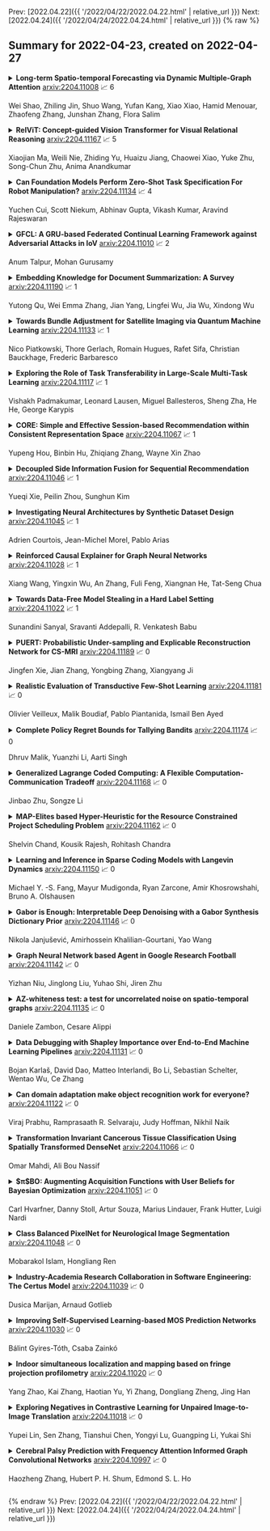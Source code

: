 Prev: [2022.04.22]({{ '/2022/04/22/2022.04.22.html' | relative_url }})  Next: [2022.04.24]({{ '/2022/04/24/2022.04.24.html' | relative_url }})
{% raw %}
## Summary for 2022-04-23, created on 2022-04-27


<details><summary><b>Long-term Spatio-temporal Forecasting via Dynamic Multiple-Graph Attention</b>
<a href="https://arxiv.org/abs/2204.11008">arxiv:2204.11008</a>
&#x1F4C8; 6 <br>
<p>Wei Shao, Zhiling Jin, Shuo Wang, Yufan Kang, Xiao Xiao, Hamid Menouar, Zhaofeng Zhang, Junshan Zhang, Flora Salim</p></summary>
<p>

**Abstract:** Many real-world ubiquitous applications, such as parking recommendations and air pollution monitoring, benefit significantly from accurate long-term spatio-temporal forecasting (LSTF). LSTF makes use of long-term dependency between spatial and temporal domains, contextual information, and inherent pattern in the data. Recent studies have revealed the potential of multi-graph neural networks (MGNNs) to improve prediction performance. However, existing MGNN methods cannot be directly applied to LSTF due to several issues: the low level of generality, insufficient use of contextual information, and the imbalanced graph fusion approach. To address these issues, we construct new graph models to represent the contextual information of each node and the long-term spatio-temporal data dependency structure. To fuse the information across multiple graphs, we propose a new dynamic multi-graph fusion module to characterize the correlations of nodes within a graph and the nodes across graphs via the spatial attention and graph attention mechanisms. Furthermore, we introduce a trainable weight tensor to indicate the importance of each node in different graphs. Extensive experiments on two large-scale datasets demonstrate that our proposed approaches significantly improve the performance of existing graph neural network models in LSTF prediction tasks.

</p>
</details>

<details><summary><b>RelViT: Concept-guided Vision Transformer for Visual Relational Reasoning</b>
<a href="https://arxiv.org/abs/2204.11167">arxiv:2204.11167</a>
&#x1F4C8; 5 <br>
<p>Xiaojian Ma, Weili Nie, Zhiding Yu, Huaizu Jiang, Chaowei Xiao, Yuke Zhu, Song-Chun Zhu, Anima Anandkumar</p></summary>
<p>

**Abstract:** Reasoning about visual relationships is central to how humans interpret the visual world. This task remains challenging for current deep learning algorithms since it requires addressing three key technical problems jointly: 1) identifying object entities and their properties, 2) inferring semantic relations between pairs of entities, and 3) generalizing to novel object-relation combinations, i.e., systematic generalization. In this work, we use vision transformers (ViTs) as our base model for visual reasoning and make better use of concepts defined as object entities and their relations to improve the reasoning ability of ViTs. Specifically, we introduce a novel concept-feature dictionary to allow flexible image feature retrieval at training time with concept keys. This dictionary enables two new concept-guided auxiliary tasks: 1) a global task for promoting relational reasoning, and 2) a local task for facilitating semantic object-centric correspondence learning. To examine the systematic generalization of visual reasoning models, we introduce systematic splits for the standard HICO and GQA benchmarks. We show the resulting model, Concept-guided Vision Transformer (or RelViT for short) significantly outperforms prior approaches on HICO and GQA by 16% and 13% in the original split, and by 43% and 18% in the systematic split. Our ablation analyses also reveal our model's compatibility with multiple ViT variants and robustness to hyper-parameters.

</p>
</details>

<details><summary><b>Can Foundation Models Perform Zero-Shot Task Specification For Robot Manipulation?</b>
<a href="https://arxiv.org/abs/2204.11134">arxiv:2204.11134</a>
&#x1F4C8; 4 <br>
<p>Yuchen Cui, Scott Niekum, Abhinav Gupta, Vikash Kumar, Aravind Rajeswaran</p></summary>
<p>

**Abstract:** Task specification is at the core of programming autonomous robots. A low-effort modality for task specification is critical for engagement of non-expert end-users and ultimate adoption of personalized robot agents. A widely studied approach to task specification is through goals, using either compact state vectors or goal images from the same robot scene. The former is hard to interpret for non-experts and necessitates detailed state estimation and scene understanding. The latter requires the generation of desired goal image, which often requires a human to complete the task, defeating the purpose of having autonomous robots. In this work, we explore alternate and more general forms of goal specification that are expected to be easier for humans to specify and use such as images obtained from the internet, hand sketches that provide a visual description of the desired task, or simple language descriptions. As a preliminary step towards this, we investigate the capabilities of large scale pre-trained models (foundation models) for zero-shot goal specification, and find promising results in a collection of simulated robot manipulation tasks and real-world datasets.

</p>
</details>

<details><summary><b>GFCL: A GRU-based Federated Continual Learning Framework against Adversarial Attacks in IoV</b>
<a href="https://arxiv.org/abs/2204.11010">arxiv:2204.11010</a>
&#x1F4C8; 2 <br>
<p>Anum Talpur, Mohan Gurusamy</p></summary>
<p>

**Abstract:** The integration of ML in 5G-based Internet of Vehicles (IoV) networks has enabled intelligent transportation and smart traffic management. Nonetheless, the security against adversarial attacks is also increasingly becoming a challenging task. Specifically, Deep Reinforcement Learning (DRL) is one of the widely used ML designs in IoV applications. The standard ML security techniques are not effective in DRL where the algorithm learns to solve sequential decision-making through continuous interaction with the environment, and the environment is time-varying, dynamic, and mobile. In this paper, we propose a Gated Recurrent Unit (GRU)-based federated continual learning (GFCL) anomaly detection framework against adversarial attacks in IoV. The objective is to present a lightweight and scalable framework that learns and detects the illegitimate behavior without having a-priori training dataset consisting of attack samples. We use GRU to predict a future data sequence to analyze and detect illegitimate behavior from vehicles in a federated learning-based distributed manner. We investigate the performance of our framework using real-world vehicle mobility traces. The results demonstrate the effectiveness of our proposed solution for different performance metrics.

</p>
</details>

<details><summary><b>Embedding Knowledge for Document Summarization: A Survey</b>
<a href="https://arxiv.org/abs/2204.11190">arxiv:2204.11190</a>
&#x1F4C8; 1 <br>
<p>Yutong Qu, Wei Emma Zhang, Jian Yang, Lingfei Wu, Jia Wu, Xindong Wu</p></summary>
<p>

**Abstract:** Knowledge-aware methods have boosted a range of Natural Language Processing applications over the last decades. With the gathered momentum, knowledge recently has been pumped into enormous attention in document summarization research. Previous works proved that knowledge-embedded document summarizers excel at generating superior digests, especially in terms of informativeness, coherence, and fact consistency. This paper pursues to present the first systematic survey for the state-of-the-art methodologies that embed knowledge into document summarizers. Particularly, we propose novel taxonomies to recapitulate knowledge and knowledge embeddings under the document summarization view. We further explore how embeddings are generated in learning architectures of document summarization models, especially in deep learning models. At last, we discuss the challenges of this topic and future directions.

</p>
</details>

<details><summary><b>Towards Bundle Adjustment for Satellite Imaging via Quantum Machine Learning</b>
<a href="https://arxiv.org/abs/2204.11133">arxiv:2204.11133</a>
&#x1F4C8; 1 <br>
<p>Nico Piatkowski, Thore Gerlach, Romain Hugues, Rafet Sifa, Christian Bauckhage, Frederic Barbaresco</p></summary>
<p>

**Abstract:** Given is a set of images, where all images show views of the same area at different points in time and from different viewpoints. The task is the alignment of all images such that relevant information, e.g., poses, changes, and terrain, can be extracted from the fused image. In this work, we focus on quantum methods for keypoint extraction and feature matching, due to the demanding computational complexity of these sub-tasks. To this end, k-medoids clustering, kernel density clustering, nearest neighbor search, and kernel methods are investigated and it is explained how these methods can be re-formulated for quantum annealers and gate-based quantum computers. Experimental results obtained on digital quantum emulation hardware, quantum annealers, and quantum gate computers show that classical systems still deliver superior results. However, the proposed methods are ready for the current and upcoming generations of quantum computing devices which have the potential to outperform classical systems in the near future.

</p>
</details>

<details><summary><b>Exploring the Role of Task Transferability in Large-Scale Multi-Task Learning</b>
<a href="https://arxiv.org/abs/2204.11117">arxiv:2204.11117</a>
&#x1F4C8; 1 <br>
<p>Vishakh Padmakumar, Leonard Lausen, Miguel Ballesteros, Sheng Zha, He He, George Karypis</p></summary>
<p>

**Abstract:** Recent work has found that multi-task training with a large number of diverse tasks can uniformly improve downstream performance on unseen target tasks. In contrast, literature on task transferability has established that the choice of intermediate tasks can heavily affect downstream task performance. In this work, we aim to disentangle the effect of scale and relatedness of tasks in multi-task representation learning. We find that, on average, increasing the scale of multi-task learning, in terms of the number of tasks, indeed results in better learned representations than smaller multi-task setups. However, if the target tasks are known ahead of time, then training on a smaller set of related tasks is competitive to the large-scale multi-task training at a reduced computational cost.

</p>
</details>

<details><summary><b>CORE: Simple and Effective Session-based Recommendation within Consistent Representation Space</b>
<a href="https://arxiv.org/abs/2204.11067">arxiv:2204.11067</a>
&#x1F4C8; 1 <br>
<p>Yupeng Hou, Binbin Hu, Zhiqiang Zhang, Wayne Xin Zhao</p></summary>
<p>

**Abstract:** Session-based Recommendation (SBR) refers to the task of predicting the next item based on short-term user behaviors within an anonymous session. However, session embedding learned by a non-linear encoder is usually not in the same representation space as item embeddings, resulting in the inconsistent prediction issue while recommending items. To address this issue, we propose a simple and effective framework named CORE, which can unify the representation space for both the encoding and decoding processes. Firstly, we design a representation-consistent encoder that takes the linear combination of input item embeddings as session embedding, guaranteeing that sessions and items are in the same representation space. Besides, we propose a robust distance measuring method to prevent overfitting of embeddings in the consistent representation space. Extensive experiments conducted on five public real-world datasets demonstrate the effectiveness and efficiency of the proposed method. The code is available at: https://github.com/RUCAIBox/CORE.

</p>
</details>

<details><summary><b>Decoupled Side Information Fusion for Sequential Recommendation</b>
<a href="https://arxiv.org/abs/2204.11046">arxiv:2204.11046</a>
&#x1F4C8; 1 <br>
<p>Yueqi Xie, Peilin Zhou, Sunghun Kim</p></summary>
<p>

**Abstract:** Side information fusion for sequential recommendation (SR) aims to effectively leverage various side information to enhance the performance of next-item prediction. Most state-of-the-art methods build on self-attention networks and focus on exploring various solutions to integrate the item embedding and side information embeddings before the attention layer. However, our analysis shows that the early integration of various types of embeddings limits the expressiveness of attention matrices due to a rank bottleneck and constrains the flexibility of gradients. Also, it involves mixed correlations among the different heterogeneous information resources, which brings extra disturbance to attention calculation. Motivated by this, we propose Decoupled Side Information Fusion for Sequential Recommendation (DIF-SR), which moves the side information from the input to the attention layer and decouples the attention calculation of various side information and item representation. We theoretically and empirically show that the proposed solution allows higher-rank attention matrices and flexible gradients to enhance the modeling capacity of side information fusion. Also, auxiliary attribute predictors are proposed to further activate the beneficial interaction between side information and item representation learning. Extensive experiments on four real-world datasets demonstrate that our proposed solution stably outperforms state-of-the-art SR models. Further studies show that our proposed solution can be readily incorporated into current attention-based SR models and significantly boost performance. Our source code is available at https://github.com/AIM-SE/DIF-SR.

</p>
</details>

<details><summary><b>Investigating Neural Architectures by Synthetic Dataset Design</b>
<a href="https://arxiv.org/abs/2204.11045">arxiv:2204.11045</a>
&#x1F4C8; 1 <br>
<p>Adrien Courtois, Jean-Michel Morel, Pablo Arias</p></summary>
<p>

**Abstract:** Recent years have seen the emergence of many new neural network structures (architectures and layers). To solve a given task, a network requires a certain set of abilities reflected in its structure. The required abilities depend on each task. There is so far no systematic study of the real capacities of the proposed neural structures. The question of what each structure can and cannot achieve is only partially answered by its performance on common benchmarks. Indeed, natural data contain complex unknown statistical cues. It is therefore impossible to know what cues a given neural structure is taking advantage of in such data. In this work, we sketch a methodology to measure the effect of each structure on a network's ability, by designing ad hoc synthetic datasets. Each dataset is tailored to assess a given ability and is reduced to its simplest form: each input contains exactly the amount of information needed to solve the task. We illustrate our methodology by building three datasets to evaluate each of the three following network properties: a) the ability to link local cues to distant inferences, b) the translation covariance and c) the ability to group pixels with the same characteristics and share information among them. Using a first simplified depth estimation dataset, we pinpoint a serious nonlocal deficit of the U-Net. We then evaluate how to resolve this limitation by embedding its structure with nonlocal layers, which allow computing complex features with long-range dependencies. Using a second dataset, we compare different positional encoding methods and use the results to further improve the U-Net on the depth estimation task. The third introduced dataset serves to demonstrate the need for self-attention-like mechanisms for resolving more realistic depth estimation tasks.

</p>
</details>

<details><summary><b>Reinforced Causal Explainer for Graph Neural Networks</b>
<a href="https://arxiv.org/abs/2204.11028">arxiv:2204.11028</a>
&#x1F4C8; 1 <br>
<p>Xiang Wang, Yingxin Wu, An Zhang, Fuli Feng, Xiangnan He, Tat-Seng Chua</p></summary>
<p>

**Abstract:** Explainability is crucial for probing graph neural networks (GNNs), answering questions like "Why the GNN model makes a certain prediction?". Feature attribution is a prevalent technique of highlighting the explanatory subgraph in the input graph, which plausibly leads the GNN model to make its prediction. Various attribution methods exploit gradient-like or attention scores as the attributions of edges, then select the salient edges with top attribution scores as the explanation. However, most of these works make an untenable assumption - the selected edges are linearly independent - thus leaving the dependencies among edges largely unexplored, especially their coalition effect. We demonstrate unambiguous drawbacks of this assumption - making the explanatory subgraph unfaithful and verbose. To address this challenge, we propose a reinforcement learning agent, Reinforced Causal Explainer (RC-Explainer). It frames the explanation task as a sequential decision process - an explanatory subgraph is successively constructed by adding a salient edge to connect the previously selected subgraph. Technically, its policy network predicts the action of edge addition, and gets a reward that quantifies the action's causal effect on the prediction. Such reward accounts for the dependency of the newly-added edge and the previously-added edges, thus reflecting whether they collaborate together and form a coalition to pursue better explanations. As such, RC-Explainer is able to generate faithful and concise explanations, and has a better generalization power to unseen graphs. When explaining different GNNs on three graph classification datasets, RC-Explainer achieves better or comparable performance to SOTA approaches w.r.t. predictive accuracy and contrastivity, and safely passes sanity checks and visual inspections. Codes are available at https://github.com/xiangwang1223/reinforced_causal_explainer.

</p>
</details>

<details><summary><b>Towards Data-Free Model Stealing in a Hard Label Setting</b>
<a href="https://arxiv.org/abs/2204.11022">arxiv:2204.11022</a>
&#x1F4C8; 1 <br>
<p>Sunandini Sanyal, Sravanti Addepalli, R. Venkatesh Babu</p></summary>
<p>

**Abstract:** Machine learning models deployed as a service (MLaaS) are susceptible to model stealing attacks, where an adversary attempts to steal the model within a restricted access framework. While existing attacks demonstrate near-perfect clone-model performance using softmax predictions of the classification network, most of the APIs allow access to only the top-1 labels. In this work, we show that it is indeed possible to steal Machine Learning models by accessing only top-1 predictions (Hard Label setting) as well, without access to model gradients (Black-Box setting) or even the training dataset (Data-Free setting) within a low query budget. We propose a novel GAN-based framework that trains the student and generator in tandem to steal the model effectively while overcoming the challenge of the hard label setting by utilizing gradients of the clone network as a proxy to the victim's gradients. We propose to overcome the large query costs associated with a typical Data-Free setting by utilizing publicly available (potentially unrelated) datasets as a weak image prior. We additionally show that even in the absence of such data, it is possible to achieve state-of-the-art results within a low query budget using synthetically crafted samples. We are the first to demonstrate the scalability of Model Stealing in a restricted access setting on a 100 class dataset as well.

</p>
</details>

<details><summary><b>PUERT: Probabilistic Under-sampling and Explicable Reconstruction Network for CS-MRI</b>
<a href="https://arxiv.org/abs/2204.11189">arxiv:2204.11189</a>
&#x1F4C8; 0 <br>
<p>Jingfen Xie, Jian Zhang, Yongbing Zhang, Xiangyang Ji</p></summary>
<p>

**Abstract:** Compressed Sensing MRI (CS-MRI) aims at reconstructing de-aliased images from sub-Nyquist sampling k-space data to accelerate MR Imaging, thus presenting two basic issues, i.e., where to sample and how to reconstruct. To deal with both problems simultaneously, we propose a novel end-to-end Probabilistic Under-sampling and Explicable Reconstruction neTwork, dubbed PUERT, to jointly optimize the sampling pattern and the reconstruction network. Instead of learning a deterministic mask, the proposed sampling subnet explores an optimal probabilistic sub-sampling pattern, which describes independent Bernoulli random variables at each possible sampling point, thus retaining robustness and stochastics for a more reliable CS reconstruction. A dynamic gradient estimation strategy is further introduced to gradually approximate the binarization function in backward propagation, which efficiently preserves the gradient information and further improves the reconstruction quality. Moreover, in our reconstruction subnet, we adopt a model-based network design scheme with high efficiency and interpretability, which is shown to assist in further exploitation for the sampling subnet. Extensive experiments on two widely used MRI datasets demonstrate that our proposed PUERT not only achieves state-of-the-art results in terms of both quantitative metrics and visual quality but also yields a sub-sampling pattern and a reconstruction model that are both customized to training data.

</p>
</details>

<details><summary><b>Realistic Evaluation of Transductive Few-Shot Learning</b>
<a href="https://arxiv.org/abs/2204.11181">arxiv:2204.11181</a>
&#x1F4C8; 0 <br>
<p>Olivier Veilleux, Malik Boudiaf, Pablo Piantanida, Ismail Ben Ayed</p></summary>
<p>

**Abstract:** Transductive inference is widely used in few-shot learning, as it leverages the statistics of the unlabeled query set of a few-shot task, typically yielding substantially better performances than its inductive counterpart. The current few-shot benchmarks use perfectly class-balanced tasks at inference. We argue that such an artificial regularity is unrealistic, as it assumes that the marginal label probability of the testing samples is known and fixed to the uniform distribution. In fact, in realistic scenarios, the unlabeled query sets come with arbitrary and unknown label marginals. We introduce and study the effect of arbitrary class distributions within the query sets of few-shot tasks at inference, removing the class-balance artefact. Specifically, we model the marginal probabilities of the classes as Dirichlet-distributed random variables, which yields a principled and realistic sampling within the simplex. This leverages the current few-shot benchmarks, building testing tasks with arbitrary class distributions. We evaluate experimentally state-of-the-art transductive methods over 3 widely used data sets, and observe, surprisingly, substantial performance drops, even below inductive methods in some cases. Furthermore, we propose a generalization of the mutual-information loss, based on $α$-divergences, which can handle effectively class-distribution variations. Empirically, we show that our transductive $α$-divergence optimization outperforms state-of-the-art methods across several data sets, models and few-shot settings. Our code is publicly available at https://github.com/oveilleux/Realistic_Transductive_Few_Shot.

</p>
</details>

<details><summary><b>Complete Policy Regret Bounds for Tallying Bandits</b>
<a href="https://arxiv.org/abs/2204.11174">arxiv:2204.11174</a>
&#x1F4C8; 0 <br>
<p>Dhruv Malik, Yuanzhi Li, Aarti Singh</p></summary>
<p>

**Abstract:** Policy regret is a well established notion of measuring the performance of an online learning algorithm against an adaptive adversary. We study restrictions on the adversary that enable efficient minimization of the \emph{complete policy regret}, which is the strongest possible version of policy regret. We identify a gap in the current theoretical understanding of what sorts of restrictions permit tractability in this challenging setting. To resolve this gap, we consider a generalization of the stochastic multi armed bandit, which we call the \emph{tallying bandit}. This is an online learning setting with an $m$-memory bounded adversary, where the average loss for playing an action is an unknown function of the number (or tally) of times that the action was played in the last $m$ timesteps. For tallying bandit problems with $K$ actions and time horizon $T$, we provide an algorithm that w.h.p achieves a complete policy regret guarantee of $\tilde{\mathcal{O}}(mK\sqrt{T})$, where the $\tilde{\mathcal{O}}$ notation hides only logarithmic factors. We additionally prove an $\tildeΩ(\sqrt{m K T})$ lower bound on the expected complete policy regret of any tallying bandit algorithm, demonstrating the near optimality of our method.

</p>
</details>

<details><summary><b>Generalized Lagrange Coded Computing: A Flexible Computation-Communication Tradeoff</b>
<a href="https://arxiv.org/abs/2204.11168">arxiv:2204.11168</a>
&#x1F4C8; 0 <br>
<p>Jinbao Zhu, Songze Li</p></summary>
<p>

**Abstract:** We consider the problem of evaluating arbitrary multivariate polynomials over a massive dataset, in a distributed computing system with a master node and multiple worker nodes. Generalized Lagrange Coded Computing (GLCC) codes are proposed to provide robustness against stragglers who do not return computation results in time, adversarial workers who deliberately modify results for their benefit, and information-theoretic security of the dataset amidst possible collusion of workers. GLCC codes are constructed by first partitioning the dataset into multiple groups, and then encoding the dataset using carefully designed interpolation polynomials, such that interference computation results across groups can be eliminated at the master. Particularly, GLCC codes include the state-of-the-art Lagrange Coded Computing (LCC) codes as a special case, and achieve a more flexible tradeoff between communication and computation overheads in optimizing system efficiency.

</p>
</details>

<details><summary><b>MAP-Elites based Hyper-Heuristic for the Resource Constrained Project Scheduling Problem</b>
<a href="https://arxiv.org/abs/2204.11162">arxiv:2204.11162</a>
&#x1F4C8; 0 <br>
<p>Shelvin Chand, Kousik Rajesh, Rohitash Chandra</p></summary>
<p>

**Abstract:** The resource constrained project scheduling problem (RCPSP) is an NP-Hard combinatorial optimization problem. The objective of RCPSP is to schedule a set of activities without violating any activity precedence or resource constraints. In recent years researchers have moved away from complex solution methodologies, such as meta heuristics and exact mathematical approaches, towards more simple intuitive solutions like priority rules. This often involves using a genetic programming based hyper-heuristic (GPHH) to discover new priority rules which can be applied to new unseen cases. A common problem affecting GPHH is diversity in evolution which often leads to poor quality output. In this paper, we present a MAP-Elites based hyper-heuristic (MEHH) for the automated discovery of efficient priority rules for RCPSP. MAP-Elites uses a quality diversity based approach which explicitly maintains an archive of diverse solutions characterised along multiple feature dimensions. In order to demonstrate the benefits of our proposed hyper-heuristic, we compare the overall performance against a traditional GPHH and priority rules proposed by human experts. Our results indicate strong improvements in both diversity and performance. In particular we see major improvements for larger instances which have been under-studied in the existing literature.

</p>
</details>

<details><summary><b>Learning and Inference in Sparse Coding Models with Langevin Dynamics</b>
<a href="https://arxiv.org/abs/2204.11150">arxiv:2204.11150</a>
&#x1F4C8; 0 <br>
<p>Michael Y. -S. Fang, Mayur Mudigonda, Ryan Zarcone, Amir Khosrowshahi, Bruno A. Olshausen</p></summary>
<p>

**Abstract:** We describe a stochastic, dynamical system capable of inference and learning in a probabilistic latent variable model. The most challenging problem in such models - sampling the posterior distribution over latent variables - is proposed to be solved by harnessing natural sources of stochasticity inherent in electronic and neural systems. We demonstrate this idea for a sparse coding model by deriving a continuous-time equation for inferring its latent variables via Langevin dynamics. The model parameters are learned by simultaneously evolving according to another continuous-time equation, thus bypassing the need for digital accumulators or a global clock. Moreover we show that Langevin dynamics lead to an efficient procedure for sampling from the posterior distribution in the 'L0 sparse' regime, where latent variables are encouraged to be set to zero as opposed to having a small L1 norm. This allows the model to properly incorporate the notion of sparsity rather than having to resort to a relaxed version of sparsity to make optimization tractable. Simulations of the proposed dynamical system on both synthetic and natural image datasets demonstrate that the model is capable of probabilistically correct inference, enabling learning of the dictionary as well as parameters of the prior.

</p>
</details>

<details><summary><b>Gabor is Enough: Interpretable Deep Denoising with a Gabor Synthesis Dictionary Prior</b>
<a href="https://arxiv.org/abs/2204.11146">arxiv:2204.11146</a>
&#x1F4C8; 0 <br>
<p>Nikola Janjušević, Amirhossein Khalilian-Gourtani, Yao Wang</p></summary>
<p>

**Abstract:** Image processing neural networks, natural and artificial, have a long history with orientation-selectivity, often described mathematically as Gabor filters. Gabor-like filters have been observed in the early layers of CNN classifiers and even throughout low-level image processing networks. In this work, we take this observation to the extreme and explicitly constrain the filters of a natural-image denoising CNN to be learned 2D real Gabor filters. Surprisingly, we find that the proposed network (GDLNet) can achieve near state-of-the-art denoising performance amongst popular fully convolutional neural networks, with only a fraction of the learned parameters. We further verify that this parameterization maintains the noise-level generalization (training vs. inference mismatch) characteristics of the base network, and investigate the contribution of individual Gabor filter parameters to the performance of the denoiser. We present positive findings for the interpretation of dictionary learning networks as performing accelerated sparse-coding via the importance of untied learned scale parameters between network layers. Our network's success suggests that representations used by low-level image processing CNNs can be as simple and interpretable as Gabor filterbanks.

</p>
</details>

<details><summary><b>Graph Neural Network based Agent in Google Research Football</b>
<a href="https://arxiv.org/abs/2204.11142">arxiv:2204.11142</a>
&#x1F4C8; 0 <br>
<p>Yizhan Niu, Jinglong Liu, Yuhao Shi, Jiren Zhu</p></summary>
<p>

**Abstract:** Deep neural networks (DNN) can approximate value functions or policies for reinforcement learning, which makes the reinforcement learning algorithms more powerful. However, some DNNs, such as convolutional neural networks (CNN), cannot extract enough information or take too long to obtain enough features from the inputs under specific circumstances of reinforcement learning. For example, the input data of Google Research Football, a reinforcement learning environment which trains agents to play football, is the small map of players' locations. The information is contained not only in the coordinates of players, but also in the relationships between different players. CNNs can neither extract enough information nor take too long to train. To address this issue, this paper proposes a deep q-learning network (DQN) with a graph neural network (GNN) as its model. The GNN transforms the input data into a graph which better represents the football players' locations so that it extracts more information of the interactions between different players. With two GNNs to approximate its local and target value functions, this DQN allows players to learn from their experience by using value functions to see the prospective value of each intended action. The proposed model demonstrated the power of GNN in the football game by outperforming other DRL models with significantly fewer steps.

</p>
</details>

<details><summary><b>AZ-whiteness test: a test for uncorrelated noise on spatio-temporal graphs</b>
<a href="https://arxiv.org/abs/2204.11135">arxiv:2204.11135</a>
&#x1F4C8; 0 <br>
<p>Daniele Zambon, Cesare Alippi</p></summary>
<p>

**Abstract:** We present the first whiteness test for graphs, i.e., a whiteness test for multivariate time series associated with the nodes of a dynamic graph. The statistical test aims at finding serial dependencies among close-in-time observations, as well as spatial dependencies among neighboring observations given the underlying graph. The proposed test is a spatio-temporal extension of traditional tests from the system identification literature and finds applications in similar, yet more general, application scenarios involving graph signals. The AZ-test is versatile, allowing the underlying graph to be dynamic, changing in topology and set of nodes, and weighted, thus accounting for connections of different strength, as is the case in many application scenarios like transportation networks and sensor grids. The asymptotic distribution -- as the number of graph edges or temporal observations increases -- is known, and does not assume identically distributed data. We validate the practical value of the test on both synthetic and real-world problems, and show how the test can be employed to assess the quality of spatio-temporal forecasting models by analyzing the prediction residuals appended to the graphs stream.

</p>
</details>

<details><summary><b>Data Debugging with Shapley Importance over End-to-End Machine Learning Pipelines</b>
<a href="https://arxiv.org/abs/2204.11131">arxiv:2204.11131</a>
&#x1F4C8; 0 <br>
<p>Bojan Karlaš, David Dao, Matteo Interlandi, Bo Li, Sebastian Schelter, Wentao Wu, Ce Zhang</p></summary>
<p>

**Abstract:** Developing modern machine learning (ML) applications is data-centric, of which one fundamental challenge is to understand the influence of data quality to ML training -- "Which training examples are 'guilty' in making the trained ML model predictions inaccurate or unfair?" Modeling data influence for ML training has attracted intensive interest over the last decade, and one popular framework is to compute the Shapley value of each training example with respect to utilities such as validation accuracy and fairness of the trained ML model. Unfortunately, despite recent intensive interest and research, existing methods only consider a single ML model "in isolation" and do not consider an end-to-end ML pipeline that consists of data transformations, feature extractors, and ML training.
  We present Ease.ML/DataScope, the first system that efficiently computes Shapley values of training examples over an end-to-end ML pipeline, and illustrate its applications in data debugging for ML training. To this end, we first develop a novel algorithmic framework that computes Shapley value over a specific family of ML pipelines that we call canonical pipelines: a positive relational algebra query followed by a K-nearest-neighbor (KNN) classifier. We show that, for many subfamilies of canonical pipelines, computing Shapley value is in PTIME, contrasting the exponential complexity of computing Shapley value in general. We then put this to practice -- given an sklearn pipeline, we approximate it with a canonical pipeline to use as a proxy. We conduct extensive experiments illustrating different use cases and utilities. Our results show that DataScope is up to four orders of magnitude faster over state-of-the-art Monte Carlo-based methods, while being comparably, and often even more, effective in data debugging.

</p>
</details>

<details><summary><b>Can domain adaptation make object recognition work for everyone?</b>
<a href="https://arxiv.org/abs/2204.11122">arxiv:2204.11122</a>
&#x1F4C8; 0 <br>
<p>Viraj Prabhu, Ramprasaath R. Selvaraju, Judy Hoffman, Nikhil Naik</p></summary>
<p>

**Abstract:** Despite the rapid progress in deep visual recognition, modern computer vision datasets significantly overrepresent the developed world and models trained on such datasets underperform on images from unseen geographies. We investigate the effectiveness of unsupervised domain adaptation (UDA) of such models across geographies at closing this performance gap. To do so, we first curate two shifts from existing datasets to study the Geographical DA problem, and discover new challenges beyond data distribution shift: context shift, wherein object surroundings may change significantly across geographies, and subpopulation shift, wherein the intra-category distributions may shift. We demonstrate the inefficacy of standard DA methods at Geographical DA, highlighting the need for specialized geographical adaptation solutions to address the challenge of making object recognition work for everyone.

</p>
</details>

<details><summary><b>Transformation Invariant Cancerous Tissue Classification Using Spatially Transformed DenseNet</b>
<a href="https://arxiv.org/abs/2204.11066">arxiv:2204.11066</a>
&#x1F4C8; 0 <br>
<p>Omar Mahdi, Ali Bou Nassif</p></summary>
<p>

**Abstract:** In this work, we introduce a spatially transformed DenseNet architecture for transformation invariant classification of cancer tissue. Our architecture increases the accuracy of the base DenseNet architecture while adding the ability to operate in a transformation invariant way while simultaneously being simpler than other models that try to provide some form of invariance.

</p>
</details>

<details><summary><b>$π$BO: Augmenting Acquisition Functions with User Beliefs for Bayesian Optimization</b>
<a href="https://arxiv.org/abs/2204.11051">arxiv:2204.11051</a>
&#x1F4C8; 0 <br>
<p>Carl Hvarfner, Danny Stoll, Artur Souza, Marius Lindauer, Frank Hutter, Luigi Nardi</p></summary>
<p>

**Abstract:** Bayesian optimization (BO) has become an established framework and popular tool for hyperparameter optimization (HPO) of machine learning (ML) algorithms. While known for its sample-efficiency, vanilla BO can not utilize readily available prior beliefs the practitioner has on the potential location of the optimum. Thus, BO disregards a valuable source of information, reducing its appeal to ML practitioners. To address this issue, we propose $π$BO, an acquisition function generalization which incorporates prior beliefs about the location of the optimum in the form of a probability distribution, provided by the user. In contrast to previous approaches, $π$BO is conceptually simple and can easily be integrated with existing libraries and many acquisition functions. We provide regret bounds when $π$BO is applied to the common Expected Improvement acquisition function and prove convergence at regular rates independently of the prior. Further, our experiments show that $π$BO outperforms competing approaches across a wide suite of benchmarks and prior characteristics. We also demonstrate that $π$BO improves on the state-of-the-art performance for a popular deep learning task, with a 12.5 $\times$ time-to-accuracy speedup over prominent BO approaches.

</p>
</details>

<details><summary><b>Class Balanced PixelNet for Neurological Image Segmentation</b>
<a href="https://arxiv.org/abs/2204.11048">arxiv:2204.11048</a>
&#x1F4C8; 0 <br>
<p>Mobarakol Islam, Hongliang Ren</p></summary>
<p>

**Abstract:** In this paper, we propose an automatic brain tumor segmentation approach (e.g., PixelNet) using a pixel-level convolutional neural network (CNN). The model extracts feature from multiple convolutional layers and concatenate them to form a hyper-column where samples a modest number of pixels for optimization. Hyper-column ensures both local and global contextual information for pixel-wise predictors. The model confirms the statistical efficiency by sampling a few pixels in the training phase where spatial redundancy limits the information learning among the neighboring pixels in conventional pixel-level semantic segmentation approaches. Besides, label skewness in training data leads the convolutional model often converge to certain classes which is a common problem in the medical dataset. We deal with this problem by selecting an equal number of pixels for all the classes in sampling time. The proposed model has achieved promising results in brain tumor and ischemic stroke lesion segmentation datasets.

</p>
</details>

<details><summary><b>Industry-Academia Research Collaboration in Software Engineering: The Certus Model</b>
<a href="https://arxiv.org/abs/2204.11039">arxiv:2204.11039</a>
&#x1F4C8; 0 <br>
<p>Dusica Marijan, Arnaud Gotlieb</p></summary>
<p>

**Abstract:** Context: Research collaborations between software engineering industry and academia can provide significant benefits to both sides, including improved innovation capacity for industry, and real-world environment for motivating and validating research ideas. However, building scalable and effective research collaborations in software engineering is known to be challenging. While such challenges can be varied and many, in this paper we focus on the challenges of achieving participative knowledge creation supported by active dialog between industry and academia and continuous commitment to joint problem solving. Objective: This paper aims to understand what are the elements of a successful industry-academia collaboration that enable the culture of participative knowledge creation. Method: We conducted participant observation collecting qualitative data spanning 8 years of collaborative research between a software engineering research group on software V&V and the Norwegian IT sector. The collected data was analyzed and synthesized into a practical collaboration model, named the Certus Model. Results: The model is structured in seven phases, describing activities from setting up research projects to the exploitation of research results. As such, the Certus model advances other collaborations models from literature by delineating different phases covering the complete life cycle of participative research knowledge creation. Conclusion: The Certus model describes the elements of a research collaboration process between researchers and practitioners in software engineering, grounded on the principles of research knowledge co-creation and continuous commitment to joint problem solving. The model can be applied and tested in other contexts where it may be adapted to the local context through experimentation.

</p>
</details>

<details><summary><b>Improving Self-Supervised Learning-based MOS Prediction Networks</b>
<a href="https://arxiv.org/abs/2204.11030">arxiv:2204.11030</a>
&#x1F4C8; 0 <br>
<p>Bálint Gyires-Tóth, Csaba Zainkó</p></summary>
<p>

**Abstract:** MOS (Mean Opinion Score) is a subjective method used for the evaluation of a system's quality. Telecommunications (for voice and video), and speech synthesis systems (for generated speech) are a few of the many applications of the method. While MOS tests are widely accepted, they are time-consuming and costly since human input is required. In addition, since the systems and subjects of the tests differ, the results are not really comparable. On the other hand, a large number of previous tests allow us to train machine learning models that are capable of predicting MOS value. By automatically predicting MOS values, both the aforementioned issues can be resolved.
  The present work introduces data-, training- and post-training specific improvements to a previous self-supervised learning-based MOS prediction model. We used a wav2vec 2.0 model pre-trained on LibriSpeech, extended with LSTM and non-linear dense layers. We introduced transfer learning, target data preprocessing a two- and three-phase training method with different batch formulations, dropout accumulation (for larger batch sizes) and quantization of the predictions.
  The methods are evaluated using the shared synthetic speech dataset of the first Voice MOS challenge.

</p>
</details>

<details><summary><b>Indoor simultaneous localization and mapping based on fringe projection profilometry</b>
<a href="https://arxiv.org/abs/2204.11020">arxiv:2204.11020</a>
&#x1F4C8; 0 <br>
<p>Yang Zhao, Kai Zhang, Haotian Yu, Yi Zhang, Dongliang Zheng, Jing Han</p></summary>
<p>

**Abstract:** Simultaneous Localization and Mapping (SLAM) plays an important role in outdoor and indoor applications ranging from autonomous driving to indoor robotics. Outdoor SLAM has been widely used with the assistance of LiDAR or GPS. For indoor applications, the LiDAR technique does not satisfy the accuracy requirement and the GPS signals will be lost. An accurate and efficient scene sensing technique is required for indoor SLAM. As the most promising 3D sensing technique, the opportunities for indoor SLAM with fringe projection profilometry (FPP) systems are obvious, but methods to date have not fully leveraged the accuracy and speed of sensing that such systems offer. In this paper, we propose a novel FPP-based indoor SLAM method based on the coordinate transformation relationship of FPP, where the 2D-to-3D descriptor-assisted is used for mapping and localization. The correspondences generated by matching descriptors are used for fast and accurate mapping, and the transform estimation between the 2D and 3D descriptors is used to localize the sensor. The provided experimental results demonstrate that the proposed indoor SLAM can achieve the localization and mapping accuracy around one millimeter.

</p>
</details>

<details><summary><b>Exploring Negatives in Contrastive Learning for Unpaired Image-to-Image Translation</b>
<a href="https://arxiv.org/abs/2204.11018">arxiv:2204.11018</a>
&#x1F4C8; 0 <br>
<p>Yupei Lin, Sen Zhang, Tianshui Chen, Yongyi Lu, Guangping Li, Yukai Shi</p></summary>
<p>

**Abstract:** Unpaired image-to-image translation aims to find a mapping between the source domain and the target domain. To alleviate the problem of the lack of supervised labels for the source images, cycle-consistency based methods have been proposed for image structure preservation by assuming a reversible relationship between unpaired images. However, this assumption only uses limited correspondence between image pairs. Recently, contrastive learning (CL) has been used to further investigate the image correspondence in unpaired image translation by using patch-based positive/negative learning. Patch-based contrastive routines obtain the positives by self-similarity computation and recognize the rest patches as negatives. This flexible learning paradigm obtains auxiliary contextualized information at a low cost. As the negatives own an impressive sample number, with curiosity, we make an investigation based on a question: are all negatives necessary for feature contrastive learning? Unlike previous CL approaches that use negatives as much as possible, in this paper, we study the negatives from an information-theoretic perspective and introduce a new negative Pruning technology for Unpaired image-to-image Translation (PUT) by sparsifying and ranking the patches. The proposed algorithm is efficient, flexible and enables the model to learn essential information between corresponding patches stably. By putting quality over quantity, only a few negative patches are required to achieve better results. Lastly, we validate the superiority, stability, and versatility of our model through comparative experiments.

</p>
</details>

<details><summary><b>Cerebral Palsy Prediction with Frequency Attention Informed Graph Convolutional Networks</b>
<a href="https://arxiv.org/abs/2204.10997">arxiv:2204.10997</a>
&#x1F4C8; 0 <br>
<p>Haozheng Zhang, Hubert P. H. Shum, Edmond S. L. Ho</p></summary>
<p>

**Abstract:** Early diagnosis and intervention are clinically considered the paramount part of treating cerebral palsy (CP), so it is essential to design an efficient and interpretable automatic prediction system for CP. We highlight a significant difference between CP infants' frequency of human movement and that of the healthy group, which improves prediction performance. However, the existing deep learning-based methods did not use the frequency information of infants' movement for CP prediction. This paper proposes a frequency attention informed graph convolutional network and validates it on two consumer-grade RGB video datasets, namely MINI-RGBD and RVI-38 datasets. Our proposed frequency attention module aids in improving both classification performance and system interpretability. In addition, we design a frequency-binning method that retains the critical frequency of the human joint position data while filtering the noise. Our prediction performance achieves state-of-the-art research on both datasets. Our work demonstrates the effectiveness of frequency information in supporting the prediction of CP non-intrusively and provides a way for supporting the early diagnosis of CP in the resource-limited regions where the clinical resources are not abundant.

</p>
</details>


{% endraw %}
Prev: [2022.04.22]({{ '/2022/04/22/2022.04.22.html' | relative_url }})  Next: [2022.04.24]({{ '/2022/04/24/2022.04.24.html' | relative_url }})